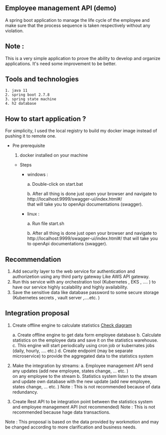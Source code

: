 ## Employee management API (demo) 
A spring boot application to manage the life cycle of the employee and make sure that the process sequence is taken respectively without any violation. 

## Note : 
This is a very simple application to prove the ability to develop and organize applications.
It's need some improvement to be better.

## Tools and technologies 
	1. java 11
	2. spring boot 2.7.8
	3. spring state machine 
	4. h2 database 

## How to start application ?
For simplicity, I used the local registry to build my docker image instead of pushing it to remote one.  

- Pre prerequisite
    1. docker installed on your machine  
    
  - Steps

      * windows : 
      
        a. Double-click on start.bat

        b. After all thing is done just open your browser and
              navigate to http://localhost:9999/swagger-ui/index.html#/       
              that will take you to openApi documentations (swagger).
      * linux : 
    
        a. Run file start.sh
    
        b. After all thing is done just open your browser and 
               navigate to http://localhost:9999/swagger-ui/index.html#/ 
               that will take you to openApi documentations (swagger).
            

## Recommendation 
 1. Add security layer to the web service for authentication and authorizetion 
        using any third party gateway Like AWS API gateway.  
 2. Run this service with any orchestration tool (Kubernetes , EKS , .... ) to have our service 
        highly scalability and highly availability. 
 3. Save the sensitive data like database password to some secure 
        storage (Kubernetes secrets , vault server ,....etc. ) 

## Integration proposal

1. Create offline engine to calculate statistics  [Check diagram](Diagram.PNG)

     a. Create offline engine to get data form employee database
         b. Calculate statistics on the employee data and save it on the statistics warehouse. 
     c. This engine will start periodically using cron job or 
            kubernates jobs (daily, hourly, .... etc.) 
     d. Create endpoint (may be separate microservice) to provide the aggregated data 
            to the statistics system

2. Make the integration by streams: 
    a. Employee management API send any updates (add new employee, states change, ... etc. )  
            on any employee to the stream 
    b. Statistics system listen to the stream and update own database 
            with the new update (add new employee, states change, ... etc. )
  Note : This is not recommended because of data redundancy. 

3. Create Rest API to be integration point between the statistics system 
            and employee management API (not recommended)
   Note : This is not recommended because hage data transactions. 

Note : This proposal is based on the data provided by workmotion and may be changed 
            according to more clarification and business needs.



